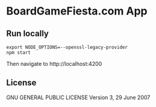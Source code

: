 # BoardGameFiesta.com App

## Run locally
```
export NODE_OPTIONS=--openssl-legacy-provider
npm start
```
Then navigate to http://localhost:4200

## License
GNU GENERAL PUBLIC LICENSE
Version 3, 29 June 2007

